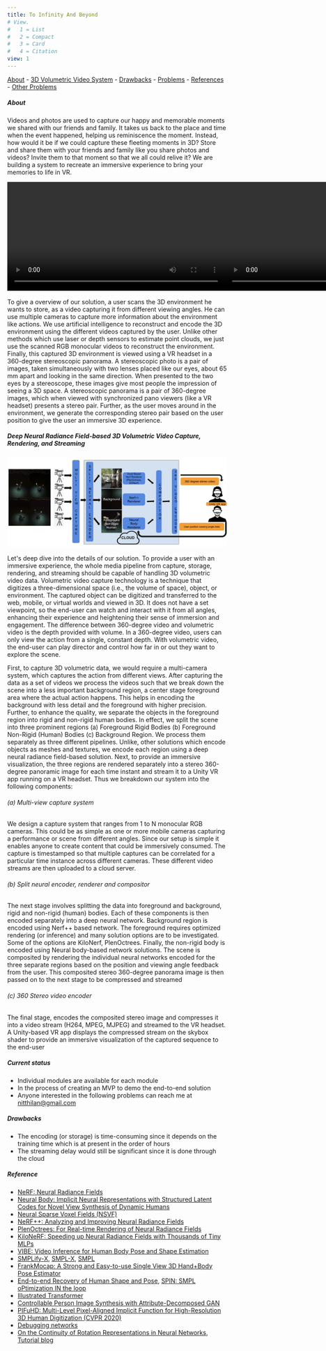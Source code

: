 ```yaml
---
title: To Infinity And Beyond
# View.
#   1 = List
#   2 = Compact
#   3 = Card
#   4 = Citation
view: 1
---
```


[About](#about) - [3D Volumetric Video System](#Deep-Neural-Radiance-Field-based-3D-Volumetric-Video-Capture-Rendering-and-Streaming) - [Drawbacks](#drawbacks) - [Problems](#problems-working-on) - [References](#references) - [Other Problems](/other_problems/)


##### About

Videos and photos are used to capture our happy and memorable moments we shared with our friends and family. It takes us back to the place and time when the event happened, helping us reminiscence the moment. Instead, how would it be if we could capture these fleeting moments in 3D? Store and share them with your friends and family like you share photos and videos? Invite them to that moment so that we all could relive it? We are building a system to recreate an immersive experience to bring your memories to life in VR. 


<div class="container" style="display: flex;">
    <div style="flex-grow: 1;">
        <video src="https://user-images.githubusercontent.com/4926564/140678640-dd953bc5-185f-4f3a-8a56-6ce225625334.mov" autoplay loop controls="controls" style="width: 500px;"> </video> 
    </div>
    <div style="flex-grow: 1;">
        <video src="https://user-images.githubusercontent.com/4926564/140678863-6f5c790f-f705-44fa-a1e0-47f311ddbe13.mp4" controls="controls" style="width: 500px;" autoplay loop>
		</video>
    </div>
</div>



To give a overview of our solution, a user scans the 3D environment he wants to store, as a video capturing it from different viewing angles. He can use multiple cameras to capture more information about the environment like actions. We use artificial intelligence to reconstruct and encode the 3D environment using the different videos captured by the user. Unlike other methods which use laser or depth sensors to estimate point clouds, we just use the scanned RGB monocular videos to reconstruct the environment. Finally, this captured 3D environment is viewed using a VR headset in a 360-degree stereoscopic panorama. A stereoscopic photo is a pair of images, taken simultaneously with two lenses placed like our eyes, about 65 mm apart and looking in the same direction. When presented to the two eyes by a stereoscope, these images give most people the impression of seeing a 3D space. A stereoscopic panorama is a pair of 360-degree images, which when viewed with synchronized pano viewers (like a VR headset) presents a stereo pair. Further, as the user moves around in the environment, we generate the corresponding stereo pair based on the user position to give the user an immersive 3D experience. 



##### Deep Neural Radiance Field-based 3D Volumetric Video Capture, Rendering, and Streaming

![screen reader text](volumetric_video.png "Neural Body")


Let's deep dive into the details of our solution. To provide a user with an immersive experience, the whole media pipeline from capture, storage, rendering, and streaming should be capable of handling 3D volumetric video data. Volumetric video capture technology is a technique that digitizes a three-dimensional space (i.e., the volume of space), object, or environment. The captured object can be digitized and transferred to the web, mobile, or virtual worlds and viewed in 3D. It does not have a set viewpoint, so the end-user can watch and interact with it from all angles, enhancing their experience and heightening their sense of immersion and engagement. The difference between 360-degree video and volumetric video is the depth provided with volume. In a 360-degree video, users can only view the action from a single, constant depth. With volumetric video, the end-user can play director and control how far in or out they want to explore the scene.

First, to capture 3D volumetric data, we would require a multi-camera system, which captures the action from different views. After capturing the data as a set of videos we process the videos such that we break down the scene into a less important background region, a center stage foreground area where the actual action happens. This helps in encoding the background with less detail and the foreground with higher precision. Further, to enhance the quality, we separate the objects in the foreground region into rigid and non-rigid human bodies. In effect, we split the scene into three prominent regions (a) Foreground Rigid Bodies (b) Foreground Non-Rigid (Human) Bodies (c) Background Region. We process them separately as three different pipelines. Unlike, other solutions which encode objects as meshes and textures, we encode each region using a deep neural radiance field-based solution. Next, to provide an immersive visualization, the three regions are rendered separately into a stereo 360-degree panoramic image for each time instant and stream it to a Unity VR app running on a VR headset. Thus we breakdown our system into the following components:

###### (a) Multi-view capture system

We design a capture system that ranges from 1 to N monocular RGB cameras. This could be as simple as one or more mobile cameras capturing a performance or scene from different angles. Since our setup is simple it enables anyone to create content that could be immersively consumed. The capture is timestamped so that multiple captures can be correlated for a particular time instance across different cameras. These different video streams are then uploaded to a cloud server.

###### (b) Split neural encoder, renderer and compositor

The next stage involves splitting the data into foreground and background, rigid and non-rigid (human) bodies. Each of these components is then encoded separately into a deep neural network. Background region is encoded using Nerf++ based network. The foreground requires optimized rendering (or inference) and many solution options are to be investigated. Some of the options are KiloNerf, PlenOctrees. Finally, the non-rigid body is encoded using Neural body-based network solutions. The scene is composited by rendering the individual neural networks encoded for the three separate regions based on the position and viewing angle feedback from the user. This composited stereo 360-degree panorama image is then passed on to the next stage to be compressed and streamed


###### (c) 360 Stereo video encoder 

The final stage, encodes the composited stereo image and compresses it into a video stream (H264, MPEG, MJPEG) and streamed to the VR headset. A Unity-based VR app displays the compressed stream on the skybox shader to provide an immersive visualization of the captured sequence to the end-user


##### Current status

- Individual modules are available for each module
- In the process of creating an MVP to demo the end-to-end solution
- Anyone interested in the following problems can reach me at nitthilan@gmail.com

##### Drawbacks

- The encoding (or storage) is time-consuming since it depends on the training time which is at present in the order of hours
- The streaming delay would still be significant since it is done through the cloud

<!-- https://www.360cities.net/help/stereo_panos

https://www.modtechlabs.com/volumetric-video-introduction/

- Explain the application in simple terms like what is the input, what is the output
- Explain terms like volumetric video, Neural radiance field etc
- An app where you can capture your environment and share it with your friends
- Then jump into the enviroment and play games like hide and seek or find the clue based on clues - treasure hunt, or pin ball, shoot arrows, throw balls etc
- Like sharing photos and videos now you can share your whole environment



More and more AR and VR devices becoming ubiquitous and advancement in animation, we see a shift in the way people consume content. Instead of using mobile, tablet and TV screens, more and more immersive 3D volumetric displays using AR/VR devices like Oculus, Holo Lens, Vive are getting used. This inturn increases the demand for generation and consumption of immersive content for various applications like live action sports, music concerts, performances or virtual worlds where consumers can interact and hang out with their favorites artists, sportsman or teleport themselves to exotic locations

Being interested in application of AI/ML in the area of 3D graphics and animation and having a background in video encoding for conferencing, transmission and storage am proposing a low cost consumer grade volumetric video capture, storage, renderer and streaming solution for AR/VR end devices

 -->

##### Reference
- [NeRF: Neural Radiance Fields](https://github.com/bmild/nerf)
- [Neural Body: Implicit Neural Representations with Structured Latent Codes for Novel View Synthesis of Dynamic Humans](https://github.com/zju3dv/neuralbody)
- [Neural Sparse Voxel Fields (NSVF)](https://github.com/facebookresearch/NSVF)
- [NeRF++: Analyzing and Improving Neural Radiance Fields](https://github.com/Kai-46/nerfplusplus)
- [PlenOctrees: For Real-time Rendering of Neural Radiance Fields](https://alexyu.net/plenoctrees/)
- [KiloNeRF: Speeding up Neural Radiance Fields with Thousands of Tiny MLPs](https://github.com/creiser/kilonerf)
- [VIBE: Video Inference for Human Body Pose and Shape Estimation](https://github.com/mkocabas/VIBE)
- [SMPLify-X](https://github.com/vchoutas/smplify-x), [SMPL-X](https://smpl-x.is.tue.mpg.de/), [SMPL](https://smpl.is.tue.mpg.de/)
- [FrankMocap: A Strong and Easy-to-use Single View 3D Hand+Body Pose Estimator](https://github.com/facebookresearch/frankmocap)
- [End-to-end Recovery of Human Shape and Pose](https://github.com/akanazawa/hmr), [SPIN: SMPL oPtimization IN the loop](https://github.com/nkolot/SPIN)
- [Illustrated Transformer](https://jalammar.github.io/illustrated-transformer/)
- [Controllable Person Image Synthesis with Attribute-Decomposed GAN](https://github.com/menyifang/ADGAN)
- [PIFuHD: Multi-Level Pixel-Aligned Implicit Function for High-Resolution 3D Human Digitization (CVPR 2020)](https://github.com/facebookresearch/pifuhd)
- [Debugging networks](https://jonathan-hui.medium.com/debug-a-deep-learning-network-part-5-1123c20f960d)
-  [On the Continuity of Rotation Representations in Neural Networks](https://arxiv.org/pdf/1812.07035.pdf), [Tutorial blog](https://towardsdatascience.com/better-rotation-representations-for-accurate-pose-estimation-e890a7e1317f)

